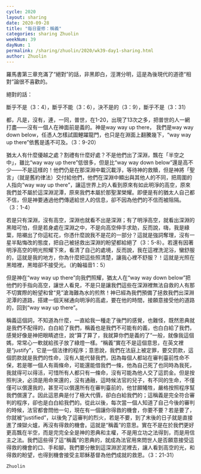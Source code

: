 ```yaml
---
cycle: 2020
layout: sharing
date: 2020-09-28
title: "每日靈修：稱義"
categories: sharing Zhuolin
weekNum: 39
dayNum: 1
permalink: /sharing/zhuolin/2020/wk39-day1-sharing.html
author: Zhuolin
---
```


羅馬書第三章充滿了“絕對”的話，非黑即白，涇渭分明，這是為後現代的道德“相對”論很不喜歡的。

絕對的話：

斷乎不是（3：4），斷乎不能（3：6），決不是的（3：9），斷乎不是（3：31）

都，凡是，沒有，連，一同，普世，在1-20，出現了13次之多，把普世的人一網打盡——沒有一個人在神面前是義的。神是way way up there， 我們是way way down below，任憑人怎樣試圖鯉躍龍門，也只是在淵面上翻騰幾下，“way way up there”依舊是遙不可及。（3：9-20）

猶太人有什麼優越之處？割禮有什麼好處？不是他們出了深淵，飄在「半空之中」，雖比“way way up there”低很多，但是比“way way down below”還是高不少——不是這樣的！他們仍是在那深淵中載沉載浮，等待神的救贖，但是神將「聖言」（就是舊約律法）交付給他們，他們在深淵中顯出與其他人的不同，把周圍的人指向“way way up there”，讓這世界上的人看到原來有如此明淨的高空，原來我們並不屬於這深淵泥潭，原來我們本屬於那聖潔榮耀。即便是有的猶太人自己都不信，但是神要通過他們傳遞給世人的信息，卻不因為他們的不信而被阻隔。（3：1-4）

若是只有深淵，沒有高空，深淵也就看不出是深淵；有了明淨高空，就看出深淵的黑暗可怕，但是若身處在深淵之中，不是向高空伸手求助，反而說，嗨，我是綠葉，陪襯出了你這紅花，你憑什麼說我不是花的一部分？這就是強詞奪理，沒有一星半點悔改的態度，把自己被拯救出深淵的盼望都給絕了（3：5-8）。若還有因著明淨高空的明光照耀下來，看清了自己的處境，反而說，我在這裡洗泥浴，蠻舒服的，這就是我的地方，你為什麼把這些照清楚，讓我心裡不舒服？！這就是光照在黑暗裡，黑暗卻不接受光。（約翰福音1：5）

但是神在“way way up there”向我們照耀，猶太人在“way way down below”把他們的手指向高空，讓世人看見，不是只是讓我們這些在深淵裡無法自救的人有那不切實際的盼望和曾“見”滄海難為水的煎熬！神已經為我們預備了拯救我們出深淵泥潭的道路，搭建一個天梯通向明淨的高處，要在他的時間，接願意接受他的道路的，回到“way way up there”。

稱義這個詞，不知道為什麼，一直給我一種走了後門的感覺，也難怪，既然恩典就是我們不配得的，白白給了我們，稱義也是我們不可能有的義，也白白給了我們，感覺好像是神把眼睛遮住，說“算了算了，我就算你們是義的了”一般，就像我這個媽，常常心一軟就給孩子放了綠燈一樣。“稱義”實在不是這個意思，在英文裡是“justify”，它是一個法律的程序；意思說，我們在法庭上被定罪，要交罰款，這個罰款就是我們的性命，沒有人能代替我們，因為每個人都站在審判臺前性命不保，若是哪一個人有兩條命，可能還能借我們一條，他為自己死了也同時為我死，我就得可以得活，可惜所有人都只有一條命，沒有可能為他人交了這罰金。但是按照判決，必須是用命來還的，沒有通融，這時候法官的兒子，有不同的生命，不僅僅可以償還我的，甚至可以償還所有在審判臺前的，他甘願犧牲，嚴格按照程序幫我們償還了。因此這恩典是付了極大代價，卻白白給我們的；這稱義是完全符合審判的程序，卻也是白白給我們的。從此以後，每次當一個人知道了自己今後的審判的時候，法官都會問他一句，現在有一個讓你得救的機會，你要不要？若是要了，你就被“justified”，以後免了這審判的烈火，若是不要，到了末後的日子就是直接進了煉獄火爐，再沒有得救的機會。這就是“稱義”的意思。實在不是在於我們更好更高飄在半空，而是完完全全是神的恩典和主權，不是用立功之法得到，而是用信主之法。我們這些得了這“稱義”的恩典的，就成為法官用來問世人是否願意接受這得救的機會的口、手和腳。我們要分散到這深淵淤泥裡去，讓人看到高空的光，和得救的盼望，也得到機會接受主耶穌基督為他們成就的救恩。（3：21-31）

`Zhuolin`
